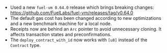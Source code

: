 - Used a new `fuel-vm 0.64.0` release which brings breaking changes: https://github.com/FuelLabs/fuel-vm/releases/tag/v0.64.0
- The default gas cost has been changed according to new optimizations and a new benchmark machine for a local node.
- Receipts now are behind an `Arc` pointer to avoid unnecessary cloning. It affects transaction states and preconfirmations.
- The `deploy_contract_with_id` now works with `[u8]` instead of the `Contract` type.